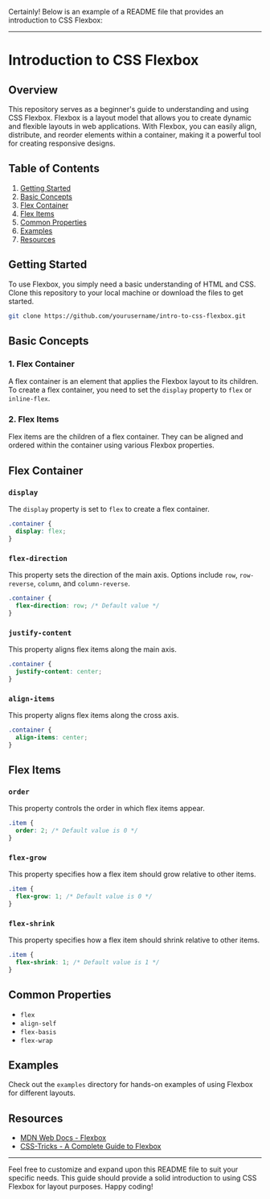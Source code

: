 Certainly! Below is an example of a README file that provides an introduction to CSS Flexbox:

---

# Introduction to CSS Flexbox

## Overview

This repository serves as a beginner's guide to understanding and using CSS Flexbox. Flexbox is a layout model that allows you to create dynamic and flexible layouts in web applications. With Flexbox, you can easily align, distribute, and reorder elements within a container, making it a powerful tool for creating responsive designs.

## Table of Contents

1. [Getting Started](#getting-started)
2. [Basic Concepts](#basic-concepts)
3. [Flex Container](#flex-container)
4. [Flex Items](#flex-items)
5. [Common Properties](#common-properties)
6. [Examples](#examples)
7. [Resources](#resources)

## Getting Started

To use Flexbox, you simply need a basic understanding of HTML and CSS. Clone this repository to your local machine or download the files to get started.

```bash
git clone https://github.com/yourusername/intro-to-css-flexbox.git
```

## Basic Concepts

### 1. Flex Container

A flex container is an element that applies the Flexbox layout to its children. To create a flex container, you need to set the `display` property to `flex` or `inline-flex`.

### 2. Flex Items

Flex items are the children of a flex container. They can be aligned and ordered within the container using various Flexbox properties.

## Flex Container

### `display`

The `display` property is set to `flex` to create a flex container.

```css
.container {
  display: flex;
}
```

### `flex-direction`

This property sets the direction of the main axis. Options include `row`, `row-reverse`, `column`, and `column-reverse`.

```css
.container {
  flex-direction: row; /* Default value */
}
```

### `justify-content`

This property aligns flex items along the main axis.

```css
.container {
  justify-content: center;
}
```

### `align-items`

This property aligns flex items along the cross axis.

```css
.container {
  align-items: center;
}
```

## Flex Items

### `order`

This property controls the order in which flex items appear.

```css
.item {
  order: 2; /* Default value is 0 */
}
```

### `flex-grow`

This property specifies how a flex item should grow relative to other items.

```css
.item {
  flex-grow: 1; /* Default value is 0 */
}
```

### `flex-shrink`

This property specifies how a flex item should shrink relative to other items.

```css
.item {
  flex-shrink: 1; /* Default value is 1 */
}
```

## Common Properties

- `flex`
- `align-self`
- `flex-basis`
- `flex-wrap`

## Examples

Check out the `examples` directory for hands-on examples of using Flexbox for different layouts.

## Resources

- [MDN Web Docs - Flexbox](https://developer.mozilla.org/en-US/docs/Learn/CSS/CSS_layout/Flexbox)
- [CSS-Tricks - A Complete Guide to Flexbox](https://css-tricks.com/snippets/css/a-guide-to-flexbox/)

---

Feel free to customize and expand upon this README file to suit your specific needs. This guide should provide a solid introduction to using CSS Flexbox for layout purposes. Happy coding!